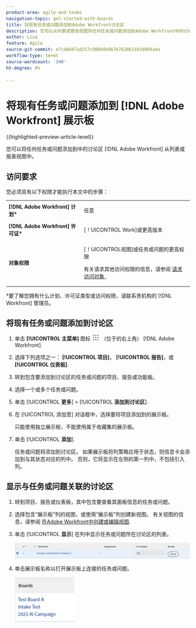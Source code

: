 ```yaml
---
product-area: agile-and-teams
navigation-topic: get-started-with-boards
title: 将现有任务或问题添加到Adobe Workfront讨论区
description: 您可以从列表或报告视图将任何任务或问题添加到Adobe Workfront中的讨论区。
author: Lisa
feature: Agile
source-git-commit: e7cd8447ad257c9808de0b76762061343d004a4a
workflow-type: tm+mt
source-wordcount: '340'
ht-degree: 0%

---
```


# 将现有任务或问题添加到 [!DNL Adobe Workfront] 展示板

{{highlighted-preview-article-level}}

您可以将任何任务或问题添加到中的讨论区 [!DNL Adobe Workfront] 从列表或报表视图中。

## 访问要求

您必须具有以下权限才能执行本文中的步骤：

<table style="table-layout:auto">
 <col>
 <col>
 <tbody>
  <tr>
   <td role="rowheader"><strong>[!DNL Adobe Workfront] 计划*</strong></td>
   <td> <p>任意</p> </td>
  </tr>
  <tr>
   <td role="rowheader"><strong>[!DNL Adobe Workfront] 许可证*</strong></td>
   <td> <p>[！UICONTROL Work]或更高版本</p> </td>
  </tr>
  <tr>
   <td role="rowheader"><strong>对象权限</strong></td>
   <td> <p>[！UICONTROL视图]或任务或问题的更高权限</p> <p>有关请求其他访问权限的信息，请参阅 <a href="/help/quicksilver/workfront-basics/grant-and-request-access-to-objects/request-access.md" class="MCXref xref">请求访问对象 </a>.</p> </td>
  </tr>
 </tbody>
</table>

&#42;要了解您拥有什么计划、许可证类型或访问权限，请联系贵机构的 [!DNL Workfront] 管理员。

## 将现有任务或问题添加到讨论区

1. 单击 **[!UICONTROL 主菜单]** 图标 ![](assets/main-menu-icon.png) （位于的右上角） [!DNL Adobe Workfront].
1. 选择下列选项之一： **[!UICONTROL 项目]**， **[!UICONTROL 报告]**，或 **[!UICONTROL 仪表板]**.
1. 转到包含要添加到讨论区的任务或问题的项目、报告或功能板。
1. 选择一个或多个任务或问题。
1. 单击 [!UICONTROL **更多**] > [!UICONTROL **添加到讨论区**].
1. 在 [!UICONTROL 添加至] 对话框中，选择要将项目添加到的展示板。

   只能使用独立展示板，不能使用属于收藏集的展示板。

1. 单击 [!UICONTROL **添加**].

   任务或问题将添加到讨论区。 如果展示板将列策略应用于状态，则信息卡会添加到与其状态对应的列中。 否则，它将显示在左侧的第一列中，不包括引入列。

## 显示与任务或问题关联的讨论区

1. 转到项目、报告或仪表板，其中包含要查看其面板信息的任务或问题。
1. 选择包含“展示板”列的视图，或使用“展示板”列创建新视图。
有关视图的信息，请参阅 [在Adobe Workfront中创建或编辑视图](/help/quicksilver/reports-and-dashboards/reports/reporting-elements/create-edit-views.md).
1. 单击 [!UICONTROL **显示**] 在列中显示任务或问题所在讨论区的列表。

   ![在列中显示讨论区](assets/show-boards-in-column.png)

1. 单击展示板名称以打开展示板上连接的任务或问题。

   ![选择展示板](assets/select-board-in-column.png)
